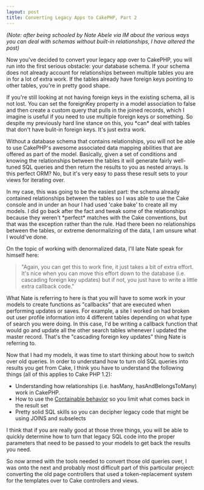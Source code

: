```yaml
--- 
layout: post
title: Converting Legacy Apps to CakePHP, Part 2
---
```

<p>
<i>(Note: after being schooled by Nate Abele via IM about the various ways you can deal with schemas without built-in relationships, I have altered the post)</i>
</p>
<p>
Now you've decided to convert your legacy app over to CakePHP, you will run into the first serious obstacle:  your database schema. If your schema does not already account for relationships between multiple tables you are in for a lot of extra work.  If the tables already have foreign keys pointing to other tables, you're in pretty good shape.
</p>
<p>
If you're still looking at not having foreign keys in the existing schema, all is not lost.  You can set the foreignKey property in a model association to false and then create a custom query that pulls in the joined records, which I imagine is useful if you need to use multiple foreign keys or something.  So despite my previously hard line stance on this, you *can* deal with tables that don't have bulit-in foreign keys.  It's just extra work. 
</p>
<p>
Without a database schema that contains relationships, you will not be able to use CakePHP's awesome associated data mapping abilities that are offered as part of the model.  Basically, given a set of conditions and knowing the relationships between the tables it will generate fairly well-tuned SQL queries and then return the results to you as nested arrays.  Is this perfect ORM?  No, but it's very easy to pass these result sets to your views for iterating over.
</p>
<p>
In my case, this was going to be the easiest part: the schema already contained relationships between the tables so I was able to use the Cake console and in under an hour I had used 'cake bake' to create all my models.  I did go back after the fact and tweak some of the relationships because they weren't *perfect* matches with the Cake conventions, but that was the exception rather than the rule.  Had there been no relationships between the tables, or extreme denormalizing of the data, I am unsure what I would've done.
</p>
<p>
On the topic of working with denormalized data, I'll late Nate speak for himself here:
<blockquote>
"Again, you can get this to work fine, it just takes a bit of extra effort.  It's nice when you can move this effort down to the database (i.e. cascading foreign key updates) but if not, you just have to write a little extra callback code."
</blockquote>
</p>
<p>
What Nate is referring to here is that you will have to some work in your models to create functions as "callbacks" that are executed when performing updates or saves.  For example, a site I worked on had broken out user profile information into 4 different tables depending on what type of search you were doing.  In this case, I'd be writing a callback function that would go and update all the other search tables whenever I updated the master record.  That's the "cascading foreign key updates" thing Nate is referring to.
</p>
<p>
Now that I had my models, it was time to start thinking about how to switch over old queries.  In order to understand how to turn old SQL queries into results you get from Cake, I think you have to understand the following things (all of this applies to Cake PHP 1.2):
<ul>
<li>Understanding how relationships (i.e. hasMany, hasAndBelongsToMany) work in CakePHP.</li>
<li>How to use the <a href="http://book.cakephp.org/view/474/Containable">Containable behavior</a> so you limit what comes back in the result set</li>
<li>Pretty solid SQL skills so you can decipher legacy code that might be using JOINS and subselects</li>
</ul>
</p>
<p>
I think that if you are really good at those three things, you will be able to quickly determine how to turn that legacy SQL code into the proper parameters that need to be passed to your models to get back the results you need.
</p>
<p>
So now armed with the tools needed to convert those old queries over, I was onto the next and probably most difficult part of this particular project:  converting the old page controllers that used a token-replacement system for the templates over to Cake controllers and views.
</p>
